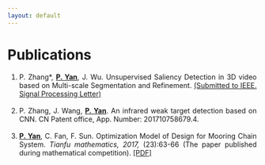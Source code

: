 ```yaml
---
layout: default
---
```


# Publications
<b> </b>


<ol>
<li style="text-align:justify">P. Zhang*, <u><b>P. Yan</b></u>, J. Wu. Unsupervised Saliency Detection in 3D video based on Multi-scale Segmentation and Refinement. <a href="">(Submitted to IEEE. Signal Processing Letter)</a></li>
&nbsp;
<li style="text-align:justify">P. Zhang, J. Wang, <u><b>P. Yan</b></u>. An infrared weak target detection based on CNN. CN Patent office,  App. Number: 201710758679.4.</li>
&nbsp;
<li style="text-align:justify"><u><b>P. Yan</b></u>, C. Fan, F. Sun. Optimization Model of Design for Mooring Chain System. <i>Tianfu mathematics, 2017,</i> (23):63-66 (The paper published during mathematical competition). <a href="assets/myfile/Optimization_Model_of_Design_for_Mooring_Chain_System.pdf">[PDF]</a></li>
</ol>